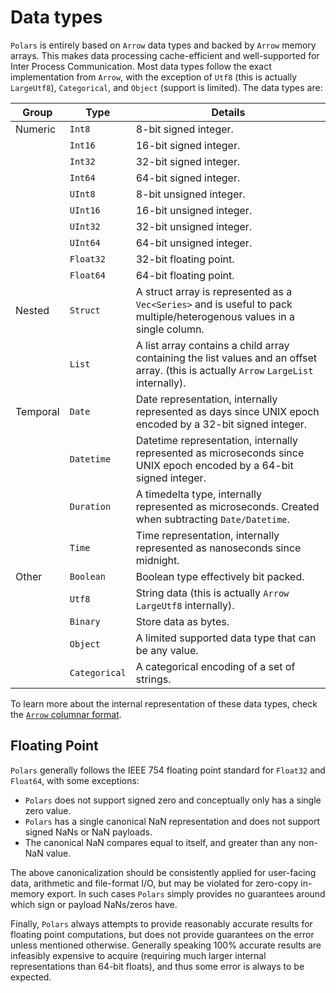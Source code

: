 # Data types

`Polars` is entirely based on `Arrow` data types and backed by `Arrow` memory arrays. This makes data processing
cache-efficient and well-supported for Inter Process Communication. Most data types follow the exact implementation
from `Arrow`, with the exception of `Utf8` (this is actually `LargeUtf8`), `Categorical`, and `Object` (support is limited). The data types are:

| Group    | Type          | Details                                                                                                                                |
| -------- | ------------- | -------------------------------------------------------------------------------------------------------------------------------------- |
| Numeric  | `Int8`        | 8-bit signed integer.                                                                                                                  |
|          | `Int16`       | 16-bit signed integer.                                                                                                                 |
|          | `Int32`       | 32-bit signed integer.                                                                                                                 |
|          | `Int64`       | 64-bit signed integer.                                                                                                                 |
|          | `UInt8`       | 8-bit unsigned integer.                                                                                                                |
|          | `UInt16`      | 16-bit unsigned integer.                                                                                                               |
|          | `UInt32`      | 32-bit unsigned integer.                                                                                                               |
|          | `UInt64`      | 64-bit unsigned integer.                                                                                                               |
|          | `Float32`     | 32-bit floating point.                                                                                                                 |
|          | `Float64`     | 64-bit floating point.                                                                                                                 |
| Nested   | `Struct`      | A struct array is represented as a `Vec<Series>` and is useful to pack multiple/heterogenous values in a single column.                |
|          | `List`        | A list array contains a child array containing the list values and an offset array. (this is actually `Arrow` `LargeList` internally). |
| Temporal | `Date`        | Date representation, internally represented as days since UNIX epoch encoded by a 32-bit signed integer.                               |
|          | `Datetime`    | Datetime representation, internally represented as microseconds since UNIX epoch encoded by a 64-bit signed integer.                   |
|          | `Duration`    | A timedelta type, internally represented as microseconds. Created when subtracting `Date/Datetime`.                                    |
|          | `Time`        | Time representation, internally represented as nanoseconds since midnight.                                                             |
| Other    | `Boolean`     | Boolean type effectively bit packed.                                                                                                   |
|          | `Utf8`        | String data (this is actually `Arrow` `LargeUtf8` internally).                                                                         |
|          | `Binary`      | Store data as bytes.                                                                                                                   |
|          | `Object`      | A limited supported data type that can be any value.                                                                                   |
|          | `Categorical` | A categorical encoding of a set of strings.                                                                                            |

To learn more about the internal representation of these data types, check the [`Arrow` columnar format](https://arrow.apache.org/docs/format/Columnar.html).


## Floating Point

`Polars` generally follows the IEEE 754 floating point standard for `Float32` and `Float64`, with some exceptions:

 - `Polars` does not support signed zero and conceptually only has a single zero value.
 - `Polars` has a single canonical NaN representation and does not support signed NaNs or NaN payloads.
 - The canonical NaN compares equal to itself, and greater than any non-NaN value.

The above canonicalization should be consistently applied for user-facing data, arithmetic
and file-format I/O, but may be violated for zero-copy in-memory export. In such
cases `Polars` simply provides no guarantees around which sign or payload NaNs/zeros
have.

Finally, `Polars` always attempts to provide reasonably accurate results for floating point computations, but does not provide guarantees
on the error unless mentioned otherwise. Generally speaking 100% accurate results are infeasibly expensive to acquire (requiring
much larger internal representations than 64-bit floats), and thus some error is always to be expected.